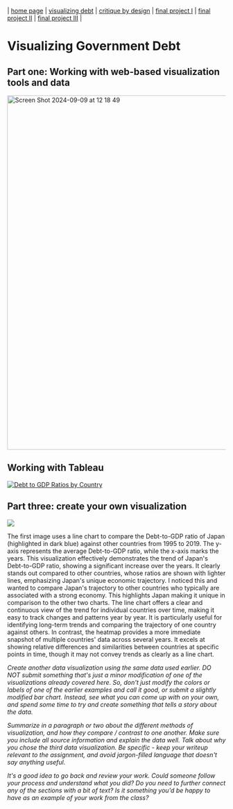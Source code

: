 | [home page](https://cmustudent.github.io/tswd-portfolio-templates/) | [visualizing debt](visualizing-government-debt) | [critique by design](critique-by-design) | [final project I](final-project-part-one) | [final project II](final-project-part-two) | [final project III](final-project-part-three) |

# Visualizing Government Debt

## Part one: Working with web-based visualization tools and data

<img width="817" alt="Screen Shot 2024-09-09 at 12 18 49" src="https://github.com/user-attachments/assets/d8590c32-31c9-4072-afd1-6232279b08f2">



## Working with Tableau


<div class='tableauPlaceholder' id='viz1725896528962' style='position: relative'>
<noscript>
<a href='#'>
<img alt='Debt to GDP Ratios by Country ' src='https:&#47;&#47;public.tableau.com&#47;static&#47;images&#47;DE&#47;DEBT-TO-GDPRatiosbyCountry&#47;Sheet1&#47;1_rss.png' style='border: none' />
</a>
</noscript>
<object class='tableauViz'  style='display:none;'><param name='host_url' value='https%3A%2F%2Fpublic.tableau.com%2F' />
<param name='embed_code_version' value='3'
/>
<param name='site_root' value='' 
/>
<param name='name' value='DEBT-TO-GDPRatiosbyCountry&#47;Sheet1' 
/>
<param name='tabs' value='no' 
/>
<param name='toolbar' value='yes' 
/>
<param name='static_image' value='https:&#47;&#47;public.tableau.com&#47;static&#47;images&#47;DE&#47;DEBT-TO-GDPRatiosbyCountry&#47;Sheet1&#47;1.png' 
/> 
<param name='animate_transition' value='yes' 
/>
<param name='display_static_image' value='yes' 
/>
<param name='display_spinner' value='yes' 
/>
<param name='display_overlay' value='yes' 
/>
<param name='display_count' value='yes' 
/>
<param name='language' value='en-US' 
/>
</object>
</div>                
<script type='text/javascript'>                    
var divElement = document.getElementById('viz1725896528962');                    
var vizElement = divElement.getElementsByTagName('object')[0];                    
vizElement.style.width='100%';vizElement.style.height=(divElement.offsetWidth*0.75)+'px';                    
var scriptElement = document.createElement('script');                    
scriptElement.src = 'https://public.tableau.com/javascripts/api/viz_v1.js';                    
vizElement.parentNode.insertBefore(scriptElement, vizElement);                
</script>


## Part three: create your own visualization

<div class='tableauPlaceholder' id='viz1725898224500' style='position: relative'>
<noscript>
<a href='#'>
<img alt=' ' src='https:&#47;&#47;public.tableau.com&#47;static&#47;images&#47;De&#47;Debt-to-GDPRatios&#47;Sheet2&#47;1_rss.png' style='border: none' />
</a>
</noscript>
<object class='tableauViz'  style='display:none;'>
<param name='host_url' value='https%3A%2F%2Fpublic.tableau.com%2F' 
/>
<param name='embed_code_version' value='3' 
/> 
<param name='site_root' value='' 
/>
<param name='name' value='Debt-to-GDPRatios&#47;Sheet2' 
/>
<param name='tabs' value='yes' 
/>
<param name='toolbar' value='yes' 
/>
<param name='static_image' value='https:&#47;&#47;public.tableau.com&#47;static&#47;images&#47;De&#47;Debt-to-GDPRatios&#47;Sheet2&#47;1.png' 
/>
<param name='animate_transition' value='yes'
/>
<param name='display_static_image' value='yes' 
/>
<param name='display_spinner' value='yes' 
/>
<param name='display_overlay' value='yes' 
/>
<param name='display_count' value='yes' 
/>
<param name='language' value='en-US' 
/>
</object>
</div>                
<script type='text/javascript'>                    
var divElement = document.getElementById('viz1725898224500');                    
var vizElement = divElement.getElementsByTagName('object')[0];                    
vizElement.style.width='100%';vizElement.style.height=(divElement.offsetWidth*0.75)+'px';                    
var scriptElement = document.createElement('script');                    
scriptElement.src = 'https://public.tableau.com/javascripts/api/viz_v1.js';                    
vizElement.parentNode.insertBefore(scriptElement, vizElement);                
</script>

The first image uses a line chart to compare the Debt-to-GDP ratio of Japan (highlighted in dark blue) against other countries from 1995 to 2019. The y-axis represents the average Debt-to-GDP ratio, while the x-axis marks the years. This visualization effectively demonstrates the trend of Japan's Debt-to-GDP ratio, showing a significant increase over the years. It clearly stands out compared to other countries, whose ratios are shown with lighter lines, emphasizing Japan's unique economic trajectory. I noticed this and wanted to compare Japan's trajectory to other countries who typically are associated with a strong economy. This highlights Japan making it unique in comparison to the other two charts. The line chart offers a clear and continuous view of the trend for individual countries over time, making it easy to track changes and patterns year by year. It is particularly useful for identifying long-term trends and comparing the trajectory of one country against others. In contrast, the heatmap provides a more immediate snapshot of multiple countries' data across several years. It excels at showing relative differences and similarities between countries at specific points in time, though it may not convey trends as clearly as a line chart.

_Create another data visualization using the same data used earlier. DO NOT submit something that's just a minor modification of one of the visualizations already covered here. So, don't just modify the colors or labels of one of the earlier examples and call it good, or submit a slightly modified bar chart.  Instead, see what you can come up with on your own, and spend some time to try and create something that tells a story about the data._

_Summarize in a paragraph or two about the different methods of visualization, and how they compare / contrast to one another. Make sure you include all source information and explain the data well.  Talk about why you chose the third data visualization.  Be specific - keep your writeup relevant to the assignment, and avoid jargon-filled language that doesn't say anything useful._

_It's a good idea to go back and review your work.  Could someone follow your process and understand what you did?  Do you need to further connect any of the sections with a bit of text?  Is it something you'd be happy to have as an example of your work from the class?_



